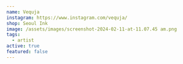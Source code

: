 ```yaml
---
name: Vequja
instagram: https://www.instagram.com/vequja/
shop: Seoul Ink
image: /assets/images/screenshot-2024-02-11-at-11.07.45 am.png
tags:
  - artist
active: true
featured: false
---
```

